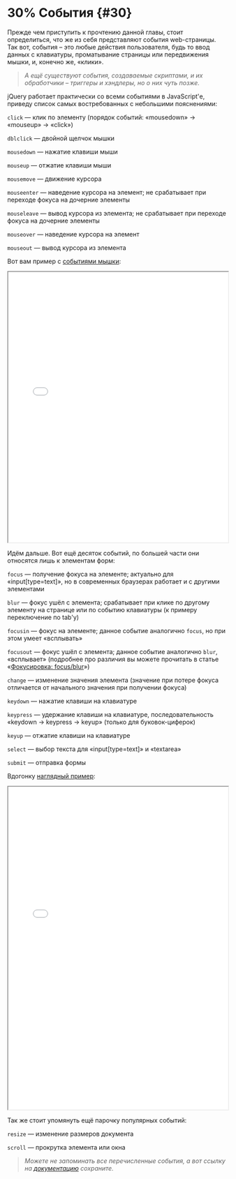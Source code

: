 # 30% События {#30}

Прежде чем приступить к прочтению данной главы, стоит определиться, что же из себя представляют события web-страницы. Так вот, события – это любые действия пользователя, будь то ввод данных с клавиатуры, проматывание страницы или передвижения мышки, и, конечно же, «клики».

> _А ещё существуют события, создаваемые скриптами, и их обработчики – триггеры и хэндлеры, но о них чуть позже._

jQuery работает практически со всеми событиями в JavaScript'е, приведу список самых востребованных с небольшими пояснениями:

`click` — клик по элементу (порядок событий: «mousedown» → «mouseup» → «click»)

`dblclick` — двойной щелчок мышки

`mousedown` — нажатие клавиши мыши

`mouseup` — отжатие клавиши мыши

`mousemove` — движение курсора

`mouseenter` — наведение курсора на элемент; не срабатывает при переходе фокуса на дочерние элементы

`mouseleave` — вывод курсора из элемента; не срабатывает при переходе фокуса на дочерние элементы

`mouseover` — наведение курсора на элемент

`mouseout` — вывод курсора из элемента

Вот вам пример с [событиями мышки](http://anton.shevchuk.name/book/code/events.mouse.html):

<iframe class="jqbook" width="100%" height="620px" border="0" src="../code/events.mouse.html"></iframe>

Идём дальше. Вот ещё десяток событий, по большей части они относятся лишь к элементам форм:

`focus` — получение фокуса на элементе; актуально для «input\[type=text\]», но в современных браузерах работает и с другими элементами

`blur` — фокус ушёл с элемента; срабатывает при клике по другому элементу на странице или по событию клавиатуры (к примеру переключение по tab'у)

`focusin` — фокус на элементе; данное событие аналогично `focus`, но при этом умеет «всплывать»

`focusout` — фокус ушёл с элемента; данное событие аналогично `blur`, «всплывает» (подробнее про различия вы можете прочитать в статье «[Фокусировка: focus/blur](https://learn.javascript.ru/focus-blur)»)

`change` — изменение значения элемента (значение при потере фокуса отличается от начального значения при получении фокуса)

`keydown` — нажатие клавиши на клавиатуре

`keypress` — удержание клавиши на клавиатуре, последовательность «keydown → keypress → keyup» (только для буковок-циферок)

`keyup` — отжатие клавиши на клавиатуре

`select` — выбор текста для «input\[type=text\]» и «textarea»

`submit` — отправка формы

Вдогонку [наглядный пример](http://anton.shevchuk.name/book/code/events.form.html):

<iframe class="jqbook" width="100%" height="740px" border="0" src="../code/events.form.html"></iframe> 

Так же стоит упомянуть ещё парочку популярных событий:

`resize` — изменение размеров документа

`scroll` — прокрутка элемента или окна

> _Можете не запоминать все перечисленные события, а вот ссылку на [документацию](https://developer.mozilla.org/ru/docs/Web/Events) сохраните._
